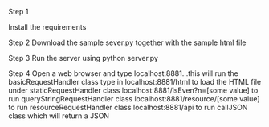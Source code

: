Step 1

Install the requirements


Step 2
Download the sample sever.py together with the sample html file


Step 3
Run the server using python server.py


Step 4
Open a web browser and type localhost:8881...this will run the basicRequestHandler class
type in localhost:8881/html to load the HTML file under staticRequestHandler class
localhost:8881/isEven?n=[some value] to run queryStringRequestHandler class
localhost:8881/resource/[some value] to run resourceRequestHandler class
localhost:8881/api to run callJSON class which will return a JSON
